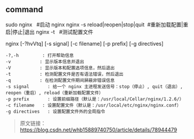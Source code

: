 ## command
sudo nginx   #启动 nginx
nginx -s reload|reopen|stop|quit  #重新加载配置|重启|停止|退出
nginx -t   #测试配置文件

nginx [-?hvVtq] [-s signal] [-c filename] [-p prefix] [-g directives]
```
-?,-h         : 打开帮助信息         
-v           : 显示版本信息并退出            
-V           : 显示版本和配置选项信息，然后退出         
-t           : 检测配置文件是否有语法错误，然后退出
-q           : 在检测配置文件期间屏蔽非错误信息
-s signal       : 给一个 nginx 主进程发送信号：stop（停止）, quit（退出）, reopen（重启）, reload（重新加载配置文件）
-p prefix       : 设置前缀路径（默认是：/usr/local/Cellar/nginx/1.2.6/）
-c filename   : 设置配置文件（默认是：/usr/local/etc/nginx/nginx.conf）
-g directives   : 设置配置文件外的全局指令
```

> 原文链接：https://blog.csdn.net/whb15889740750/article/details/78944479